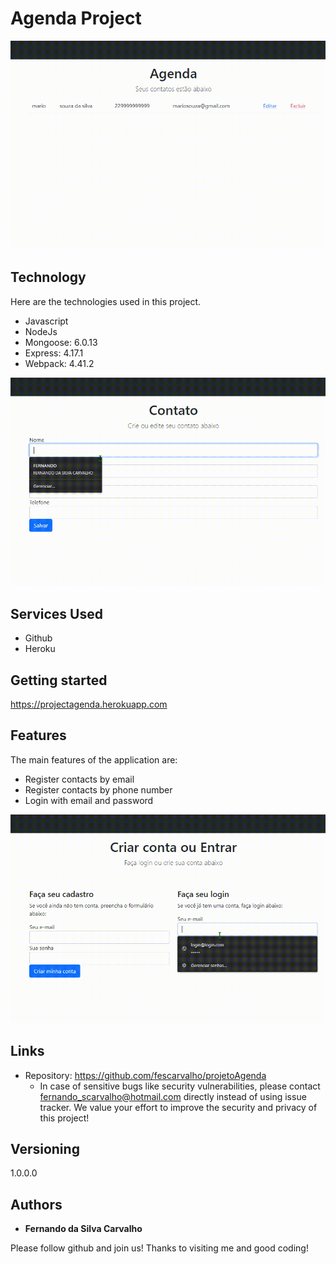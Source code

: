 
<h1> Agenda Project </h1>

![Logo of the project](https://github.com/fescarvalho/projetoAgenda/blob/main/README/login.gif)



## Technology 

Here are the technologies used in this project.

* Javascript
* NodeJs
* Mongoose: 6.0.13
* Express: 4.17.1
* Webpack: 4.41.2

![cadastro](https://github.com/fescarvalho/projetoAgenda/blob/main/README/cadastro.gif)


## Services Used

* Github
* Heroku


## Getting started

https://projectagenda.herokuapp.com

## Features

The main features of the application are:
 - Register contacts by email
 - Register contacts by phone number
 - Login with email and password

![login](https://github.com/fescarvalho/projetoAgenda/blob/main/README/login2.gif)

## Links
  - Repository: https://github.com/fescarvalho/projetoAgenda
    - In case of sensitive bugs like security vulnerabilities, please contact
      fernando_scarvalho@hotmail.com directly instead of using issue tracker. We value your effort
      to improve the security and privacy of this project!

  ## Versioning

  1.0.0.0


  ## Authors

  * **Fernando da Silva Carvalho** 

  Please follow github and join us!
  Thanks to visiting me and good coding!
